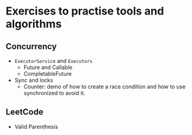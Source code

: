 # Exercises to practise tools and algorithms

## Concurrency
* `ExecutorService` and `Executors`
  * Future and Callable
  * CompletableFuture
* Sync and locks
  * Counter: demo of how to create a race condition and how to use synchronized to avoid it.

## LeetCode
* Valid Parenthesis